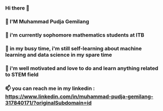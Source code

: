 ### Hi there 👋
### 🌱 I'M Muhammad Pudja Gemilang
### 🔭 i'm currently sophomore mathematics students at ITB 
### 🌱 in my busy time, i'm still self-learning about machine learning and data science in my spare time
### 👯 i'm well motivated and love to do and learn anything related to STEM field 
### 📫 you can reach me in my linkedin : https://www.linkedin.com/in/muhammad-pudja-gemilang-317840171/?originalSubdomain=id

